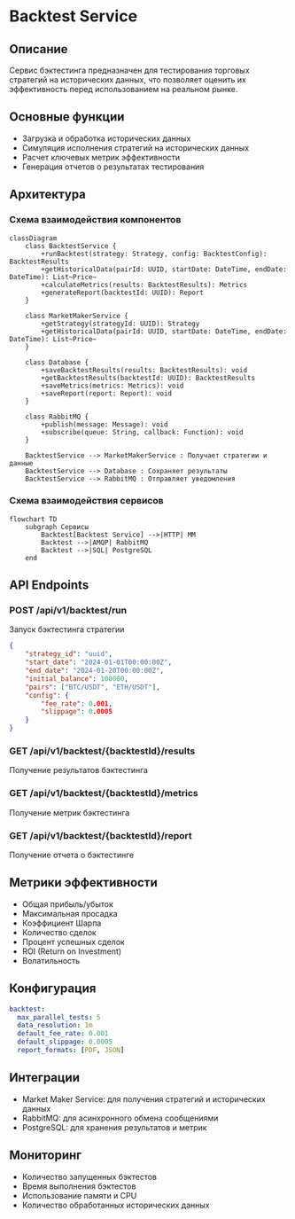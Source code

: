 # Backtest Service

## Описание
Сервис бэктестинга предназначен для тестирования торговых стратегий на исторических данных, что позволяет оценить их эффективность перед использованием на реальном рынке.

## Основные функции
- Загрузка и обработка исторических данных
- Симуляция исполнения стратегий на исторических данных
- Расчет ключевых метрик эффективности
- Генерация отчетов о результатах тестирования

## Архитектура

### Схема взаимодействия компонентов
```mermaid
classDiagram
    class BacktestService {
        +runBacktest(strategy: Strategy, config: BacktestConfig): BacktestResults
        +getHistoricalData(pairId: UUID, startDate: DateTime, endDate: DateTime): List~Price~
        +calculateMetrics(results: BacktestResults): Metrics
        +generateReport(backtestId: UUID): Report
    }

    class MarketMakerService {
        +getStrategy(strategyId: UUID): Strategy
        +getHistoricalData(pairId: UUID, startDate: DateTime, endDate: DateTime): List~Price~
    }

    class Database {
        +saveBacktestResults(results: BacktestResults): void
        +getBacktestResults(backtestId: UUID): BacktestResults
        +saveMetrics(metrics: Metrics): void
        +saveReport(report: Report): void
    }

    class RabbitMQ {
        +publish(message: Message): void
        +subscribe(queue: String, callback: Function): void
    }

    BacktestService --> MarketMakerService : Получает стратегии и данные
    BacktestService --> Database : Сохраняет результаты
    BacktestService --> RabbitMQ : Отправляет уведомления
```

### Схема взаимодействия сервисов
```mermaid
flowchart TD
    subgraph Сервисы
        Backtest[Backtest Service] -->|HTTP| MM
        Backtest -->|AMQP| RabbitMQ
        Backtest -->|SQL| PostgreSQL
    end
```

## API Endpoints

### POST /api/v1/backtest/run
Запуск бэктестинга стратегии

```json
{
    "strategy_id": "uuid",
    "start_date": "2024-01-01T00:00:00Z",
    "end_date": "2024-01-20T00:00:00Z",
    "initial_balance": 100000,
    "pairs": ["BTC/USDT", "ETH/USDT"],
    "config": {
        "fee_rate": 0.001,
        "slippage": 0.0005
    }
}
```

### GET /api/v1/backtest/{backtestId}/results
Получение результатов бэктестинга

### GET /api/v1/backtest/{backtestId}/metrics
Получение метрик бэктестинга

### GET /api/v1/backtest/{backtestId}/report
Получение отчета о бэктестинге

## Метрики эффективности
- Общая прибыль/убыток
- Максимальная просадка
- Коэффициент Шарпа
- Количество сделок
- Процент успешных сделок
- ROI (Return on Investment)
- Волатильность

## Конфигурация
```yaml
backtest:
  max_parallel_tests: 5
  data_resolution: 1m
  default_fee_rate: 0.001
  default_slippage: 0.0005
  report_formats: [PDF, JSON]
```

## Интеграции
- Market Maker Service: для получения стратегий и исторических данных
- RabbitMQ: для асинхронного обмена сообщениями
- PostgreSQL: для хранения результатов и метрик

## Мониторинг
- Количество запущенных бэктестов
- Время выполнения бэктестов
- Использование памяти и CPU
- Количество обработанных исторических данных
